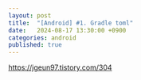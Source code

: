 ```yaml
---
layout: post
title:  "[Android] #1. Gradle toml"
date:   2024-08-17 13:30:00 +0900
categories: android
published: true
---
```


https://jgeun97.tistory.com/304
